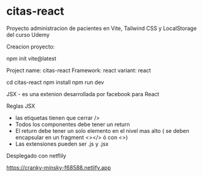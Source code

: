 # citas-react
 Proyecto administracion de pacientes en Vite, Tailwind CSS y LocalStorage del curso Udemy

Creacion proyecto:

npm init vite@latest

Project name: citas-react
Framework: react
variant: react

cd citas-react
npm install
npm run dev


JSX - es una extenion desarrollada por facebook para React 

Reglas JSX
 - las etiquetas tienen que cerrar />
 - Todos los componentes debe tener un return
 - El return debe tener un solo elemento en el nivel mas alto ( se deben encapsular en un fragment <></> ó con <>)
 - Las extensiones pueden ser .js y .jsx

 
 Desplegado con netflily

 https://cranky-minsky-f68588.netlify.app
